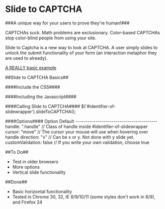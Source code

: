 Slide to CAPTCHA
================
###A unique way for your users to prove they're human!###

CAPTCHAs suck. Math problems are exclusionary. Color-based CAPTCHAs stop color-blind people from using your site. 

Slide to Captcha is a new way to look at CAPTCHA. A user simply slides to unlock the submit functionality of your form (an interaction metaphor they are used to already).

[A REALLY basic example](http://joshbroton.com/projects/slide-to-captcha)

##Slide to CAPTCHA Basics##

####Include the CSS####
    <link href="path/to/slide-to-captcha.css" rel="stylesheet" />
    
####Including the Javascript####
    <script src="path/to/slide-to-captcha.min.js" type="text/javascript"></script>
    
####Calling Slide to CAPTCHA####
    $('#identifier-of-slidewrapper').slideToCAPTCHA();
    
####Options####
    Option              Default
    -----------------------------------------
    handle:             ".handle"  // Class of handle inside #identifier-of-slidewrapper
    cursor:             "move"     // The cursor your mouse will use when hovering over handle
    direction:          "x"        // Can be x or y. Not done with y slide yet.
    customValidation:   false      // If you write your own validation, choose true

##To Do##
* Test in older browsers
* More options
* Vertical slide functionality

##Done##
* Basic horizontal functionality
* Tested in Chrome 30, 32, IE 8/9/10/11 (some styles don't work in 8/9), and Firefox 24
